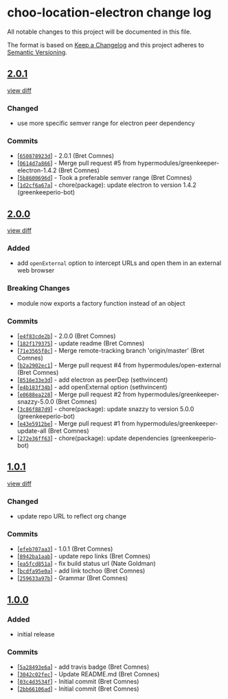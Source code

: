 # choo-location-electron change log

All notable changes to this project will be documented in this file.

The format is based on [Keep a Changelog](http://keepachangelog.com/) and this project adheres to [Semantic Versioning](http://semver.org/).

## [2.0.1](https://github.com/hypermodules/choo-location-electron/releases/v2.0.1)

[view diff](https://github.com/hypermodules/choo-location-electron/compare/v2.0.0...v2.0.1)

### Changed

- use more specific semver range for electron peer dependency

### Commits

- [[`650878923d`](https://github.com/hypermodules/choo-location-electron/commit/650878923d)] - 2.0.1 (Bret Comnes)
- [[`0614d7a866`](https://github.com/hypermodules/choo-location-electron/commit/0614d7a866)] - Merge pull request #5 from hypermodules/greenkeeper-electron-1.4.2 (Bret Comnes)
- [[`5b8600696d`](https://github.com/hypermodules/choo-location-electron/commit/5b8600696d)] - Took a preferable semver range (Bret Comnes)
- [[`1d2cf6a67a`](https://github.com/hypermodules/choo-location-electron/commit/1d2cf6a67a)] - chore(package): update electron to version 1.4.2 (greenkeeperio-bot)

## [2.0.0](https://github.com/hypermodules/choo-location-electron/releases/v2.0.0)

[view diff](https://github.com/hypermodules/choo-location-electron/compare/v1.0.1...v2.0.0)

### Added

- add `openExternal` option to intercept URLs and open them in an external web browser

### Breaking Changes

- module now exports a factory function instead of an object

### Commits

- [[`e4f83cde2b`](https://github.com/hypermodules/choo-location-electron/commit/e4f83cde2b)] - 2.0.0 (Bret Comnes)
- [[`182f179375`](https://github.com/hypermodules/choo-location-electron/commit/182f179375)] - update readme (Bret Comnes)
- [[`71e3565f8c`](https://github.com/hypermodules/choo-location-electron/commit/71e3565f8c)] - Merge remote-tracking branch 'origin/master' (Bret Comnes)
- [[`b2a2902ec1`](https://github.com/hypermodules/choo-location-electron/commit/b2a2902ec1)] - Merge pull request #4 from hypermodules/open-external (Bret Comnes)
- [[`8516e33e3d`](https://github.com/hypermodules/choo-location-electron/commit/8516e33e3d)] - add electron as peerDep (sethvincent)
- [[`e4b183f34b`](https://github.com/hypermodules/choo-location-electron/commit/e4b183f34b)] - add openExternal option (sethvincent)
- [[`e0688ea228`](https://github.com/hypermodules/choo-location-electron/commit/e0688ea228)] - Merge pull request #2 from hypermodules/greenkeeper-snazzy-5.0.0 (Bret Comnes)
- [[`3c86f887d9`](https://github.com/hypermodules/choo-location-electron/commit/3c86f887d9)] - chore(package): update snazzy to version 5.0.0 (greenkeeperio-bot)
- [[`e43e5912be`](https://github.com/hypermodules/choo-location-electron/commit/e43e5912be)] - Merge pull request #1 from hypermodules/greenkeeper-update-all (Bret Comnes)
- [[`272e36ff63`](https://github.com/hypermodules/choo-location-electron/commit/272e36ff63)] - chore(package): update dependencies (greenkeeperio-bot)

## [1.0.1](https://github.com/hypermodules/choo-location-electron/releases/v1.0.1)

[view diff](https://github.com/hypermodules/choo-location-electron/compare/v1.0.0...v1.0.1)

### Changed

- update repo URL to reflect org change

### Commits

- [[`efeb707aa3`](https://github.com/hypermodules/choo-location-electron/commit/efeb707aa3)] - 1.0.1 (Bret Comnes)
- [[`8942ba1aab`](https://github.com/hypermodules/choo-location-electron/commit/8942ba1aab)] - update repo links (Bret Comnes)
- [[`ea5fcd851a`](https://github.com/hypermodules/choo-location-electron/commit/ea5fcd851a)] - fix build status url (Nate Goldman)
- [[`bcdfa95e0a`](https://github.com/hypermodules/choo-location-electron/commit/bcdfa95e0a)] - add link tochoo (Bret Comnes)
- [[`259633a97b`](https://github.com/hypermodules/choo-location-electron/commit/259633a97b)] - Grammar (Bret Comnes)

## [1.0.0](https://github.com/hypermodules/choo-location-electron/releases/v1.0.0)

### Added

- initial release

### Commits

- [[`5a28493e6a`](https://github.com/hypermodules/choo-location-electron/commit/5a28493e6a)] - add travis badge (Bret Comnes)
- [[`3042c02fec`](https://github.com/hypermodules/choo-location-electron/commit/3042c02fec)] - Update README.md (Bret Comnes)
- [[`03c4d3534f`](https://github.com/hypermodules/choo-location-electron/commit/03c4d3534f)] - Initial commit (Bret Comnes)
- [[`2bb66106ad`](https://github.com/hypermodules/choo-location-electron/commit/2bb66106ad)] - Initial commit (Bret Comnes)

